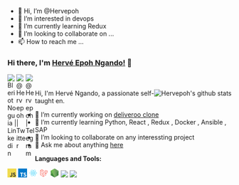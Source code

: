 - 👋 Hi, I’m @Hervepoh
- 👀 I’m interested in devops
- 🌱 I’m currently learning Redux
- 💞️ I’m looking to collaborate on ...
- 📫 How to reach me ...

<!---
Hervepoh/Hervepoh is a ✨ special ✨ repository because its `README.md` (this file) appears on your GitHub profile.
You can click the Preview link to take a look at your changes.
--->

### Hi there, I'm [Hervé Epoh Ngando!](https://herveepoh.com) 👋

<a href="https://www.linkedin.com/in/hervepoh/">
  <img align="left" alt="Bleriot Noguia | Linkedin" width="20px" src="https://raw.githubusercontent.com/bleriotnoguia/bleriotnoguia/main/assets/img/linkedIn.png" />
</a>
<a href="https://twitter.com/hervepoh">
  <img align="left" alt=" @Hervepoh | Twitter" width="21px" src="https://raw.githubusercontent.com/bleriotnoguia/bleriotnoguia/master/assets/img/twitter.svg" />
</a>
<a href="https://t.me/hervepoh">
  <img align="left" alt=" @Hervepoh | Telegram" width="21px" src="https://raw.githubusercontent.com/bleriotnoguia/bleriotnoguia/master/assets/img/telegram.png" />
</a>

<br />
<br />
<img align="right" src="https://github-readme-stats.vercel.app/api?username=Hervepoh&show_icons=true&include_all_commits=true&theme=github_dark" alt="Hervepoh's github stats" />
<div>
  Hi, I'm Hervé Ngando, a passionate self-taught en.

  - 🔭 I’m currently working on [deliveroo clone](https://github.com/Hervepoh/deliveroo_clone)
  - 🌱 I’m currently learning Python, React , Redux , Docker , Ansible , SAP
  - 👯 I’m looking to collaborate on any interessting project
  - 💬 Ask me about anything [here](https://github.com/Hervepoh/Hervepoh/issues)

  **Languages and Tools:**  

  <code><img height="20" src="https://raw.githubusercontent.com/github/explore/80688e429a7d4ef2fca1e82350fe8e3517d3494d/topics/javascript/javascript.png"></code>
  <code><img height="20" src="https://raw.githubusercontent.com/github/explore/80688e429a7d4ef2fca1e82350fe8e3517d3494d/topics/typescript/typescript.png"></code>
  <code><img height="20" src="https://raw.githubusercontent.com/github/explore/80688e429a7d4ef2fca1e82350fe8e3517d3494d/topics/react/react.png"></code>
  <code><img height="20" src="https://raw.githubusercontent.com/github/explore/56a826d05cf762b2b50ecbe7d492a839b04f3fbf/topics/laravel/laravel.png"></code>
  <code><img height="20" src="https://raw.githubusercontent.com/github/explore/80688e429a7d4ef2fca1e82350fe8e3517d3494d/topics/nodejs/nodejs.png"></code>
  <code><img height="20" src="https://upload.wikimedia.org/wikipedia/commons/thumb/3/33/Figma-logo.svg/1200px-Figma-logo.svg.png"></code>
  <code><img height="20" src="https://raw.githubusercontent.com/bleriotnoguia/bleriotnoguia/master/assets/img/tools/redux.png"></code>   
</div>
